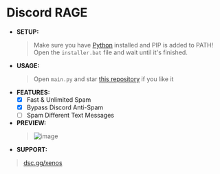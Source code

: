 # Discord RAGE
- **SETUP:**
  > Make sure you have [Python](https://www.python.org/downloads) installed and PIP is added to PATH!
  > Open the ```installer.bat``` file and wait until it's finished.
- **USAGE:**
  > Open ```main.py```
  > and star [this repository](https://github.com/Alphalius/Discord-RAGE) if you like it
- **FEATURES:**
   - [x]  Fast & Unlimited Spam
   - [x]  Bypass Discord Anti-Spam
   - [ ]  Spam Different Text Messages
- **PREVIEW:**
  > ![image](https://user-images.githubusercontent.com/80674770/144217277-a8dfd2c9-400a-4e47-a2b1-aced859ffd2b.gif)
- **SUPPORT:**
> [dsc.gg/xenos](https://dsc.gg/xenos)
